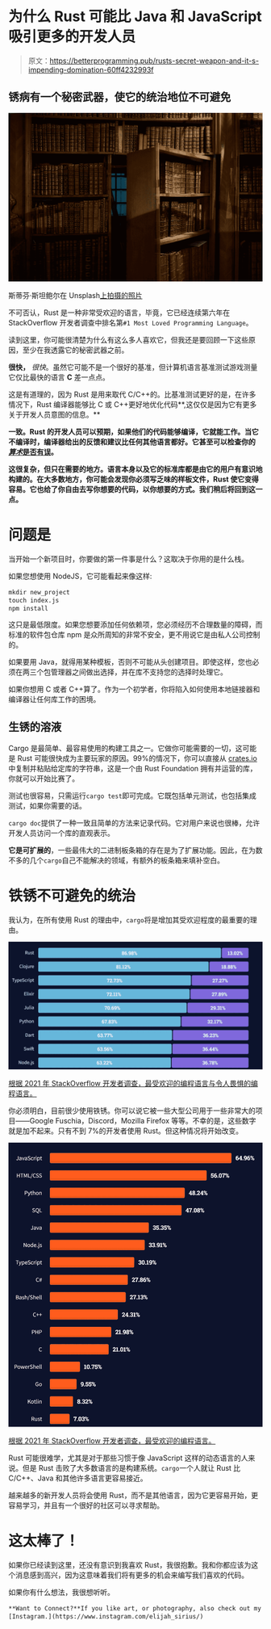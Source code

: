 # 为什么 Rust 可能比 Java 和 JavaScript 吸引更多的开发人员

> 原文：<https://betterprogramming.pub/rusts-secret-weapon-and-it-s-impending-domination-60ff4232993f>

## 锈病有一个秘密武器，使它的统治地位不可避免

![](img/3b68b1ae3cef8d87050c1e5eed4540c0.png)

斯蒂芬·斯坦鲍尔在 Unsplash[上拍摄的照片](https://unsplash.com?utm_source=medium&utm_medium=referral)

不可否认，Rust 是一种非常受欢迎的语言，毕竟，它已经连续第六年在 StackOverflow 开发者调查中排名第`#1 Most Loved Programming Language`。

读到这里，你可能很清楚为什么有这么多人喜欢它，但我还是要回顾一下这些原因，至少在我透露它的秘密武器之前。

**很快，** *很快*。虽然它可能不是一个很好的基准，但计算机语言基准测试游戏测量它仅比最快的语言 **C** 差一点点。

这是有道理的，因为 Rust 是用来取代 C/C++的。比基准测试更好的是，在许多情况下，Rust 编译器能够比 C 或 C++更好地优化代码**,这仅仅是因为它有更多关于开发人员意图的信息。**

**一致。Rust 的开发人员可以预期，如果他们的代码能够编译，它就能工作。当它不编译时，编译器给出的反馈和建议比任何其他语言都好。它甚至可以检查你的 [*算术*是否有误](https://rust-lang.github.io/rust-clippy/master/index.html#suspicious_arithmetic_impl)。**

**这很复杂，但只在需要的地方。语言本身以及它的标准库都是由它的用户有意识地构建的。在大多数地方，你可能会发现你必须写乏味的样板文件，Rust 使它变得容易。它也给了你自由去写你想要的代码，以你想要的方式。我们稍后将回到这一点。**

# 问题是

当开始一个新项目时，你要做的第一件事是什么？这取决于你用的是什么栈。

如果您想使用 NodeJS，它可能看起来像这样:

```
mkdir new_project
touch index.js
npm install
```

这只是最低限度。如果您想要添加任何依赖项，您必须经历不合理数量的障碍，而标准的软件包仓库 npm 是众所周知的非常不安全，更不用说它是由私人公司控制的。

如果要用 Java，就得用某种模板，否则不可能从头创建项目。即使这样，您也必须在两三个包管理器之间做出选择，并在库不支持您的选择时处理它。

如果你想用 C 或者 C++算了。作为一个初学者，你将陷入如何使用本地链接器和编译器让任何库工作的困境。

## 生锈的溶液

Cargo 是最简单、最容易使用的构建工具之一。它做你可能需要的一切，这可能是 Rust 可能很快成为主要玩家的原因。99%的情况下，你可以直接从 [crates.io](https://crates.io) 中复制并粘贴给定库的字符串，这是一个由 Rust Foundation 拥有并运营的库，你就可以开始比赛了。

测试也很容易，只需运行`cargo test`即可完成。它既包括单元测试，也包括集成测试，如果你需要的话。

`cargo doc`提供了一种一致且简单的方法来记录代码。它对用户来说也很棒，允许开发人员访问一个库的直观表示。

**它是可扩展的**，一些最伟大的二进制板条箱的存在是为了扩展功能。因此，在为数不多的几个`cargo`自己不能解决的领域，有额外的板条箱来填补空白。

# 铁锈不可避免的统治

我认为，在所有使用 Rust 的理由中，`cargo`将是增加其受欢迎程度的最重要的理由。

![](img/d5f62931bc41eeae05cf5b94693f7769.png)

[根据 2021 年 StackOverflow 开发者调查，最受欢迎的编程语言与令人畏惧的编程语言。](https://insights.stackoverflow.com/survey/2021#technology-most-loved-dreaded-and-wanted)

你必须明白，目前很少使用铁锈。你可以说它被一些大型公司用于一些非常大的项目——Google Fuschia，Discord，Mozilla Firefox 等等。不幸的是，这些数字就是加不起来。只有不到 7%的开发者使用 Rust。但这种情况将开始改变。

![](img/63de2dc7fdee38e4595e3a04d76f00a6.png)

[根据 2021 年 StackOverflow 开发者调查，最受欢迎的编程语言。](https://insights.stackoverflow.com/survey/2021#section-most-popular-technologies-programming-scripting-and-markup-languages)

Rust 可能很难学，尤其是对于那些习惯于像 JavaScript 这样的动态语言的人来说。但是 Rust 击败了大多数语言的是构建系统。`cargo`一个人就让 Rust 比 C/C++、Java 和其他许多语言更容易接近。

越来越多的新开发人员将会使用 Rust，而不是其他语言，因为它更容易开始，更容易学习，并且有一个很好的社区可以寻求帮助。

# 这太棒了！

如果你已经读到这里，还没有意识到我喜欢 Rust，我很抱歉。我和你都应该为这个消息感到高兴，因为这意味着我们将有更多的机会来编写我们喜欢的代码。

如果你有什么想法，我很想听听。

```
**Want to Connect?**If you like art, or photography, also check out my [Instagram.](https://www.instagram.com/elijah_sirius/)
```